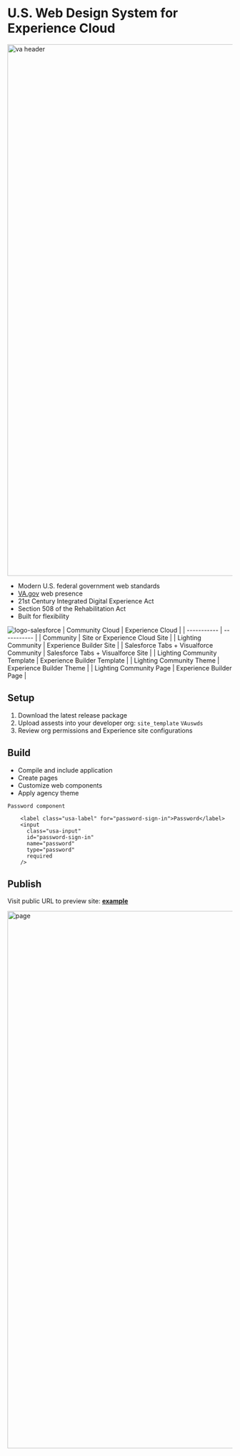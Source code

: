 # U.S. Web Design System for Experience Cloud

<img width="1191" alt="va header" src="https://user-images.githubusercontent.com/104940944/171872105-9676d357-4a29-4427-9dfa-4f4d846f75be.png">

* Modern U.S. federal government web standards
* [VA.gov](https://www.va.gov/) web presence
* 21st Century Integrated Digital Experience Act
* Section 508 of the Rehabilitation Act
* Built for flexibility

![logo-salesforce](https://user-images.githubusercontent.com/104940944/171901032-58174dd2-25b2-4208-a256-1e7e06e440ed.svg)
| Community Cloud      | Experience Cloud |
| ----------- | ----------- |
| Community      | Site or Experience Cloud Site       |
| Lighting Community   | Experience Builder Site        |
| Salesforce Tabs + Visualforce Community   | Salesforce Tabs + Visualforce Site        |
| Lighting  Community Template   | Experience Builder Template        |
| Lighting  Community Theme   | Experience Builder Theme       |
| Lighting  Community Page   | Experience Builder Page        |

## Setup
1. Download the latest release package
2. Upload assests into your developer org: ```site_template``` ```VAuswds```
3. Review org permissions and Experience site configurations

## Build
* Compile and include application
* Create pages
* Customize web components
* Apply agency theme

```
Password component

    <label class="usa-label" for="password-sign-in">Password</label>
    <input
      class="usa-input"
      id="password-sign-in"
      name="password"
      type="password"
      required
    />
```

## Publish
Visit public URL to preview site: **[example](https://ccidev-vacommunity.cs133.force.com/ccisubmissionportal)**
    
<img width="1204" alt="page" src="https://user-images.githubusercontent.com/104940944/171908116-f3c21a67-b1b7-4dca-9d33-3937f0b40c05.png">



